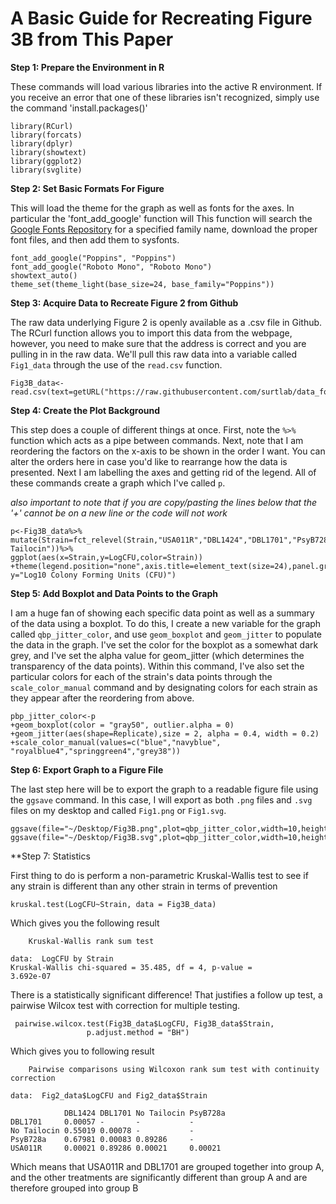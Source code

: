 # A Basic Guide for Recreating Figure 3B from This Paper

**Step 1: Prepare the Environment in R**

These commands will load various libraries into the active R environment. If you receive an error that one of these libraries isn't recognized, simply use the command 'install.packages()'

```
library(RCurl)
library(forcats)
library(dplyr)
library(showtext)
library(ggplot2)
library(svglite)
```

**Step 2: Set Basic Formats For Figure**

This will load the theme for the graph as well as fonts for the axes. In particular the 'font_add_google' function will This function will search the [Google Fonts Repository](https://fonts.google.com/) for a specified family name, download the proper font files, and then add them to sysfonts.

```
font_add_google("Poppins", "Poppins")
font_add_google("Roboto Mono", "Roboto Mono")
showtext_auto()
theme_set(theme_light(base_size=24, base_family="Poppins"))
```

**Step 3: Acquire Data to Recreate Figure 2 from Github**

The raw data underlying Figure 2 is openly available as a .csv file in Github. The RCurl function allows you to import this data from the webpage, however, you need to make sure that the address is correct and you are pulling in in the raw data.
We'll pull this raw data into a variable called `Fig1_data` through the use of the `read.csv` function.

```
Fig3B_data<-read.csv(text=getURL("https://raw.githubusercontent.com/surtlab/data_for_figures/master/011R_final.csv"))
```

**Step 4: Create the Plot Background**

This step does a couple of different things at once. First, note the `%>%` function which acts as a pipe between commands. Next, note that I am reordering the factors on the x-axis to be shown in the order I want. You can alter the orders here in case you'd like to rearrange how the data is presented. Next I am labelling the axes and getting rid of the legend. All of these commands create a graph which I've called `p`.

*also important to note that if you are copy/pasting the lines below that the '+' cannot be on a new line or the code will not work*

```
p<-Fig3B_data%>%
mutate(Strain=fct_relevel(Strain,"USA011R","DBL1424","DBL1701","PsyB728a","No Tailocin"))%>%
ggplot(aes(x=Strain,y=LogCFU,color=Strain))
+theme(legend.position="none",axis.title=element_text(size=24),panel.grid=element_blank())+labs(x="Strain", y="Log10 Colony Forming Units (CFU)")
```

**Step 5: Add Boxplot and Data Points to the Graph**

I am a huge fan of showing each specific data point as well as a summary of the data using a boxplot. To do this, I create a new variable for the graph called `qbp_jitter_color`, and use `geom_boxplot` and `geom_jitter` to populate the data in the graph. I've set the color for the boxplot as a somewhat dark grey, and I've set the alpha value for geom_jitter (which determines the transparency of the data points). Within this command, I've also set the particular colors for each of the strain's data points through the `scale_color_manual` command and by designating colors for each strain as they appear after the reordering from above.

```
pbp_jitter_color<-p
+geom_boxplot(color = "gray50", outlier.alpha = 0)
+geom_jitter(aes(shape=Replicate),size = 2, alpha = 0.4, width = 0.2)
+scale_color_manual(values=c("blue","navyblue", "royalblue4","springgreen4","grey38"))
```

**Step 6: Export Graph to a Figure File**

The last step here will be to export the graph to a readable figure file using the `ggsave` command. In this case, I will export as both `.png` files and `.svg` files on my desktop and called `Fig1.png` or `Fig1.svg`.

```
ggsave(file="~/Desktop/Fig3B.png",plot=qbp_jitter_color,width=10,height=8)
ggsave(file="~/Desktop/Fig3B.svg",plot=qbp_jitter_color,width=10,height=8)
```

**Step 7: Statistics

First thing to do is perform a non-parametric Kruskal-Wallis test to see if any strain is different than any other strain in terms of prevention

```
kruskal.test(LogCFU~Strain, data = Fig3B_data)
```

Which gives you the following result

```
	Kruskal-Wallis rank sum test

data:  LogCFU by Strain
Kruskal-Wallis chi-squared = 35.485, df = 4, p-value =
3.692e-07
```
There is a statistically significant difference! That justifies a follow up test, a pairwise Wilcox test with correction for multiple testing. 

```
 pairwise.wilcox.test(Fig3B_data$LogCFU, Fig3B_data$Strain,
                 p.adjust.method = "BH")

```
Which gives you to following result

```
	Pairwise comparisons using Wilcoxon rank sum test with continuity correction 

data:  Fig2_data$LogCFU and Fig2_data$Strain 

            DBL1424 DBL1701 No Tailocin PsyB728a
DBL1701     0.00057 -       -           -       
No Tailocin 0.55019 0.00078 -           -       
PsyB728a    0.67981 0.00083 0.89286     -       
USA011R     0.00021 0.89286 0.00021     0.00021 
```
Which means that USA011R and DBL1701 are grouped together into group A, and the other treatments are significantly different than group A and are therefore grouped into group B
